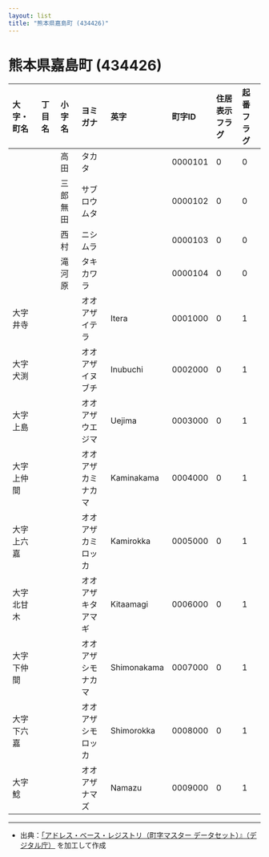 ```yaml
---
layout: list
title: "熊本県嘉島町 (434426)"
---
```


# 熊本県嘉島町 (434426)

| 大字・町名 | 丁目名 | 小字名 | ヨミガナ | 英字 | 町字ID | 住居表示フラグ | 起番フラグ |
|:---|:---|:---|:---|:---|:---|:---|:---|
|  |  | 高田 | タカタ |  | 0000101 | 0 | 0 |
|  |  | 三郎無田 | サブロウムタ |  | 0000102 | 0 | 0 |
|  |  | 西村 | ニシムラ |  | 0000103 | 0 | 0 |
|  |  | 滝河原 | タキカワラ |  | 0000104 | 0 | 0 |
| 大字井寺 |  |  | オオアザイテラ | Itera | 0001000 | 0 | 1 |
| 大字犬渕 |  |  | オオアザイヌブチ | Inubuchi | 0002000 | 0 | 1 |
| 大字上島 |  |  | オオアザウエジマ | Uejima | 0003000 | 0 | 1 |
| 大字上仲間 |  |  | オオアザカミナカマ | Kaminakama | 0004000 | 0 | 1 |
| 大字上六嘉 |  |  | オオアザカミロッカ | Kamirokka | 0005000 | 0 | 1 |
| 大字北甘木 |  |  | オオアザキタアマギ | Kitaamagi | 0006000 | 0 | 1 |
| 大字下仲間 |  |  | オオアザシモナカマ | Shimonakama | 0007000 | 0 | 1 |
| 大字下六嘉 |  |  | オオアザシモロッカ | Shimorokka | 0008000 | 0 | 1 |
| 大字鯰 |  |  | オオアザナマズ | Namazu | 0009000 | 0 | 1 |

---

- 出典：[「アドレス・ベース・レジストリ（町字マスター データセット）』（デジタル庁）](https://www.digital.go.jp/policies/base_registry_address/) を加工して作成